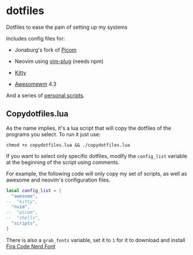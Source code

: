 # dotfiles

Dotfiles to ease the pain of setting up my systems

Includes config files for:

 - Jonaburg's fork of [Picom](https://github.com/jonaburg/picom)

 - Neovim using [vim-plug](https://github.com/junegunn/vim-plug) (needs npm)

 - [Kitty](https://sw.kovidgoyal.net/kitty/)

 - [Awesomewm](https://awesomewm.org/) 4.3

And a series of [personal scripts](https://github.com/zhesnaile/dotfiles/tree/main/.local/bin/userscripts).

## Copydotfiles.lua
As the name implies, it's a lua script that will copy the dotfiles of the programs you select.
To run it just use:

`chmod +x copydotfiles.lua && ./copydotfiles.lua`

If you want to select only specific dotfiles, modify the `config_list` variable at the beginning of the script using comments.

For example, the following code will only copy my set of scripts, as well as awesome and neovim's configuration files.
```lua
local config_list = {
  "awesome",
--  "kitty",
  "nvim",
--  "picom",
--  "shells",
  "scripts",
}
````
There is also a `grab_fonts` variable, set it to `1` for it to download and install [Fira Code Nerd Font](https://github.com/ryanoasis/nerd-fonts/tree/master/patched-fonts/FiraCode)

